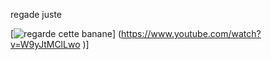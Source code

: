 
regade juste 


[![regarde cette banane](https://user-images.githubusercontent.com/102830434/188638517-fb4a6a80-7e08-44bf-abf0-b8e1a8814ade.jpg)]  (https://www.youtube.com/watch?v=W9yJtMClLwo )]

  
